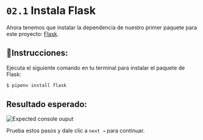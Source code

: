 # `02.1` Instala Flask

Ahora tenemos que instalar la dependencia de nuestro primer paquete para este proyecto: [Flask](https://flask.palletsprojects.com/en/1.1.x/).

## 📝Instrucciones:

Ejecuta el siguiente comando en tu terminal para instalar el paquete de Flask:

```bash
$ pipenv install flask
```

## Resultado esperado:

![Expected console ouput](https://github.com/breatheco-de/python-flask-api-tutorial/blob/master/.learn/assets/install-flask.png?raw=true)

Prueba estos pasos y dale clic a  `next →` para continuar.
